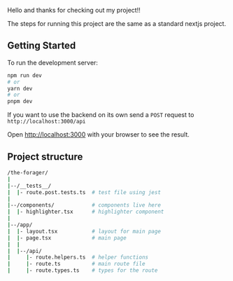 Hello and thanks for checking out my project!!

The steps for running this project are the same as a standard
nextjs project.

## Getting Started

To run the development server:

```bash
npm run dev
# or
yarn dev
# or
pnpm dev
```

If you want to use the backend on its own send a `POST` request to `http://localhost:3000/api`

Open [http://localhost:3000](http://localhost:3000) with your browser to see the result.

## Project structure

```bash
/the-forager/
|
|--/__tests__/
|  |- route.post.tests.ts  # test file using jest
|
|--/components/            # components live here
|  |- highlighter.tsx      # highlighter component
|
|--/app/
|  |- layout.tsx           # layout for main page
|  |- page.tsx             # main page
|  |
|  |--/api/
|     |- route.helpers.ts  # helper functions
|     |- route.ts          # main route file
|     |- route.types.ts    # types for the route
```